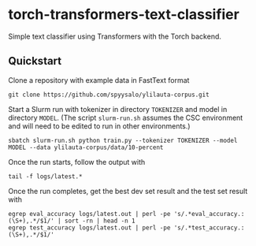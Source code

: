 # torch-transformers-text-classifier

Simple text classifier using Transformers with the Torch backend.

## Quickstart

Clone a repository with example data in FastText format

```
git clone https://github.com/spyysalo/ylilauta-corpus.git
```

Start a Slurm run with tokenizer in directory `TOKENIZER` and model in directory `MODEL`. (The script `slurm-run.sh` assumes the CSC environment and will need to be edited to run in other environments.)

```
sbatch slurm-run.sh python train.py --tokenizer TOKENIZER --model MODEL --data ylilauta-corpus/data/10-percent
```

Once the run starts, follow the output with

```
tail -f logs/latest.*
```

Once the run completes, get the best dev set result and the test set result with

```
egrep eval_accuracy logs/latest.out | perl -pe 's/.*eval_accuracy.: (\S+),.*/$1/' | sort -rn | head -n 1
egrep test_accuracy logs/latest.out | perl -pe 's/.*test_accuracy.: (\S+),.*/$1/'
```
